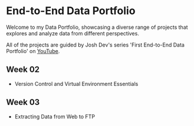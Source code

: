# End-to-End Data Portfolio

Welcome to my Data Portfolio, showcasing a diverse range of projects that explores and analyze data from different perspectives.

All of the projects are guided by Josh Dev's series 'First End-to-End Data Portfolio' on [YouTube](https://youtube.com/playlist?list=PLtomnyC4qhTwqcZ3DzBhewMNjM_4rHqnO&si=YrcdnxLj6CSlWxaS).

## Week 02

* Version Control and Virtual Environment Essentials

## Week 03

* Extracting Data from Web to FTP
